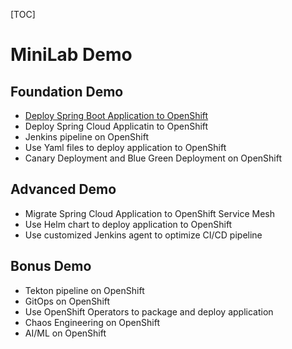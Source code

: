 [TOC]

# MiniLab Demo



## Foundation Demo



- [Deploy Spring Boot Application to OpenShift](./docs/deploy_spring_boot_app_to_ocp.md)
- Deploy Spring Cloud Applicatin to OpenShift
- Jenkins pipeline on OpenShift
- Use Yaml files to deploy application to OpenShift
- Canary Deployment and Blue Green Deployment on OpenShift



## Advanced Demo

- Migrate Spring Cloud Application to OpenShift Service Mesh
- Use Helm chart to deploy application to OpenShift
- Use customized Jenkins agent to optimize CI/CD pipeline



## Bonus Demo

- Tekton pipeline on OpenShift
- GitOps on OpenShift
- Use OpenShift Operators to package and deploy application
- Chaos Engineering on OpenShift
- AI/ML on OpenShift









